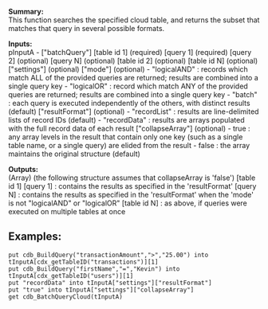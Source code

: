 

**Summary:**  
This function searches the specified cloud table, and returns the subset that matches that query in several possible formats.

**Inputs:**  
pInputA -
	["batchQuery"]
   		[table id 1] (required)
  		 		[query 1] (required)
  		 		[query 2] (optional)
  		 		[query N] (optional)
 	    [table id 2] (optional)
 	    [table id N] (optional)
 	["settings"] (optional)
 		["mode"] (optional)
 			- "logicalAND" : records which match ALL of the provided queries are returned; results are combined into a single query key
 			- "logicalOR" : record which match ANY of the provided queries are returned; results are combined into a single query key
 			- "batch" : each query is executed independently of the others, with distinct results (default)
 		["resultFormat"] (optional)
 			- "recordList" : results are line-delimited lists of record IDs (default)
 			- "recordData" : results are arrays populated with the full record data of each result
 		["collapseArray"] (optional)
 			- true : any array levels in the result that contain only one key (such as a single table name, or a single query) are elided from the result
 			- false : the array maintains the original structure (default)

**Outputs:**  
(Array) (the following structure assumes that collapseArray is 'false')
	[table id 1]
		[query 1] : contains the results as specified in the 'resultFormat'
		[query N] : contains the results as specified in the 'resultFormat' when the 'mode' is not "logicalAND" or "logicalOR"
	[table id N] : as above, if queries were executed on multiple tables at once


**Examples:**
-------------
```
put cdb_BuildQuery("transactionAmount",">","25.00") into tInputA[cdx_getTableID("transactions")][1]
put cdb_BuildQuery("firstName","=","Kevin") into tInputA[cdx_getTableID("users")][1]
put "recordData" into tInputA["settings"]["resultFormat"]
put "true" into tInputA["settings"]["collapseArray"]
get cdb_BatchQueryCloud(tInputA)
```